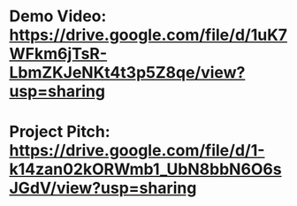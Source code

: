 # Demo Video: https://drive.google.com/file/d/1uK7WFkm6jTsR-LbmZKJeNKt4t3p5Z8qe/view?usp=sharing
# Project Pitch: https://drive.google.com/file/d/1-k14zan02kORWmb1_UbN8bbN6O6sJGdV/view?usp=sharing

